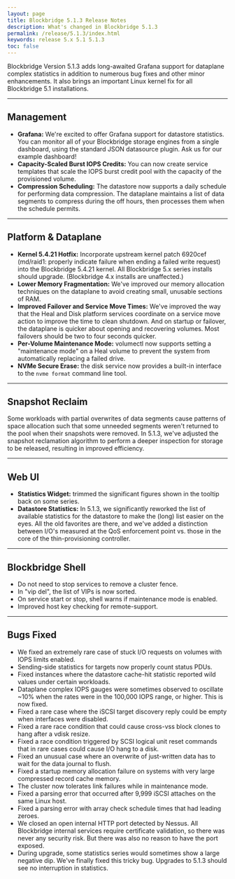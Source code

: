 ```yaml
---
layout: page
title: Blockbridge 5.1.3 Release Notes
description: What's changed in Blockbridge 5.1.3
permalink: /release/5.1.3/index.html
keywords: release 5.x 5.1 5.1.3
toc: false
---
```


Blockbridge Version 5.1.3 adds long-awaited Grafana support for dataplane
complex statistics in addition to numerous bug fixes and other minor
enhancements.  It also brings an important Linux kernel fix for all Blockbridge
5.1 installations.

---

Management
----------

* **Grafana:** We're excited to offer Grafana support for datastore statistics.
  You can monitor all of your Blockbridge storage engines from a single
  dashboard, using the standard JSON datasource plugin.  Ask us for our example
  dashboard!
* **Capacity-Scaled Burst IOPS Credits:** You can now create service templates
  that scale the IOPS burst credit pool with the capacity of the provisioned
  volume.
* **Compression Scheduling:** The datastore now supports a daily schedule for
  performing data compression.  The dataplane maintains a list of data segments
  to compress during the off hours, then processes them when the schedule
  permits.

---

Platform & Dataplane
--------------------

* **Kernel 5.4.21 Hotfix:** Incorporate upstream kernel patch 6920cef
  (md/raid1: properly indicate failure when ending a failed write request) into
  the Blockbridge 5.4.21 kernel.  All Blockbridge 5.x series installs should
  upgrade.  (Blockbridge 4.x installs are unaffected.)
* **Lower Memory Fragmentation:** We've improved our memory allocation
  techniques on the dataplane to avoid creating small, unusable sections of
  RAM.
* **Improved Failover and Service Move Times:** We've improved the way that the
  Heal and Disk platform services coordinate on a service move action to
  improve the time to clean shutdown.  And on startup or failover, the
  dataplane is quicker about opening and recovering volumes.  Most failovers
  should be two to four seconds quicker.
* **Per-Volume Maintenance Mode:** volumectl now supports setting a
  "maintenance mode" on a Heal volume to prevent the system from automatically
  replacing a failed drive.
* **NVMe Secure Erase:** the disk service now provides a built-in interface to
  the `nvme format` command line tool.

---

Snapshot Reclaim
----------------

Some workloads with partial overwrites of data segments cause patterns of space
allocation such that some unneeded segments weren't returned to the pool when
their snapshots were removed.  In 5.1.3, we've adjusted the snapshot
reclamation algorithm to perform a deeper inspection for storage to be
released, resulting in improved efficiency.


---

Web UI
------

* **Statistics Widget:** trimmed the significant figures shown in the tooltip
  back on some series.
* **Datastore Statistics:** In 5.1.3, we significantly reworked the list of
  available statistics for the datastore to make the (long) list easier on the
  eyes.  All the old favorites are there, and we've added a distinction between
  I/O's measured at the QoS enforcement point vs. those in the core of the
  thin-provisioning controller.

---
 
Blockbridge Shell
-----------------

* Do not need to stop services to remove a cluster fence.
* In "vip del", the list of VIPs is now sorted.
* On service start or stop, shell warns if maintenance mode is enabled.
* Improved host key checking for remote-support.

---

Bugs Fixed
----------

* We fixed an extremely rare case of stuck I/O requests on volumes with IOPS
  limits enabled.
* Sending-side statistics for targets now properly count status PDUs.
* Fixed instances where the datastore cache-hit statistic reported wild values
  under certain workloads.
* Dataplane complex IOPS gauges were sometimes observed to oscillate ~10% when
  the rates were in the 100,000 IOPS range, or higher.  This is now fixed.
* Fixed a rare case where the iSCSI target discovery reply could be empty when
  interfaces were disabled.
* Fixed a rare race condition that could cause cross-vss block clones to hang
  after a vdisk resize.
* Fixed a race condition triggered by SCSI logical unit reset commands that in
  rare cases could cause I/O hang to a disk.
* Fixed an unusual case where an overwrite of just-written data has to wait for
  the data journal to flush.
* Fixed a startup memory allocation failure on systems with very large
  compressed record cache memory.
* The cluster now tolerates link failures while in maintenance mode.
* Fixed a parsing error that occurred after 9,999 iSCSI attaches on the same
  Linux host.
* Fixed a parsing error with array check schedule times that had leading
  zeroes.
* We closed an open internal HTTP port detected by Nessus.  All Blockbridge
  internal services require certificate validation, so there was never any
  security risk.  But there was also no reason to have the port exposed.
* During upgrade, some statistics series would sometimes show a large negative
  dip.  We've finally fixed this tricky bug.  Upgrades to 5.1.3 should see no
  interruption in statistics.
